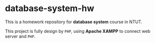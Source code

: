 # database-system-hw

This is a homework repository for **database system** course in NTUT.

This project is fully design by `PHP`, using **Apache XAMPP** to connect web server and `PHP`.
